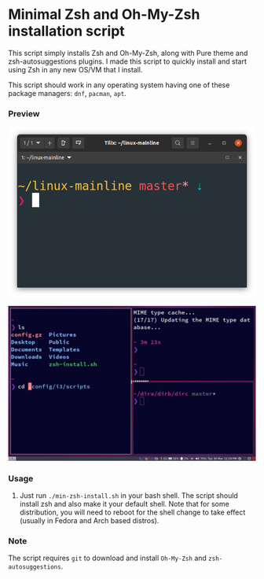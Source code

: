 # Minimal Zsh and Oh-My-Zsh installation script

This script simply installs Zsh and Oh-My-Zsh, along with Pure theme and zsh-autosuggestions plugins. I made this script to quickly install and start using Zsh in any new OS/VM that I install.

This script should work in any operating system having one of these package managers: `dnf`, `pacman`, `apt`.

### Preview

![preview](./zsh-preview.png)

![preview-2](./zsh-preview-2.png)

### Usage
1. Just run `./min-zsh-install.sh` in your bash shell. The script should install zsh and also make it your default shell. Note that for some distribution, you will need to reboot for the shell change to take effect (usually in Fedora and Arch based distros).

### Note
The script requires `git` to download and install `Oh-My-Zsh` and `zsh-autosuggestions`.
